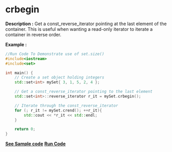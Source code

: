 # crbegin

**Description :**
	Get a const_reverse_iterator pointing at the last element of the container. This is useful 
	when wanting a read-only iterator to iterate a container in reverse order.

**Example :**
```cpp
//Run Code To Demonstrate use of set.size()
#include<iostream>
#include<set>

int main() {
	// Create a set object holding integers
	std::set<int> mySet{ 3, 1, 5, 2, 4 };

	// Get a const_reverse_iterator pointing to the last element
	std::set<int>::reverse_iterator r_it = mySet.crbegin();

	// Iterate through the const_reverse_iterator
	for (; r_it != mySet.crend(); ++r_it){
		std::cout << *r_it << std::endl;
	}

	return 0;
}

```

**[See Sample code](../snippets/set/crbegin.cpp)**
**[Run Code](https://ideone.com/ccq58H)**